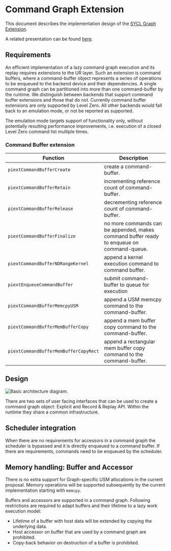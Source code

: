 # Command Graph Extension

This document describes the implementation design of the 
[SYCL Graph Extension](https://github.com/intel/llvm/pull/5626).

A related presentation can be found 
[here](https://www.youtube.com/watch?v=aOTAmyr04rM).

## Requirements

An efficient implementation of a lazy command graph execution and its replay
requires extensions to the UR layer. Such an extension is command buffers,
where a command-buffer object represents a series of operations to be enqueued
to the backend device and their dependencies. A single command graph can be
partitioned into more than one command-buffer by the runtime.
We distinguish between backends that support command buffer extensions and
those that do not. Currently command buffer extensions are only supported by
Level Zero. All other backends would fall back to an emulation mode, or not
be reported as supported.

The emulation mode targets support of functionality only, without potentially
resulting performance improvements, i.e. execution of a closed Level Zero
command list multiple times. 

### Command Buffer extension

| Function | Description |
| ------------------------- | ------------------------ |
| `piextCommandBufferCreate` | create a command-buffer. |
| `piextCommandBufferRetain` | incrementing reference count of command-buffer. |
| `piextCommandBufferRelease` | decrementing reference count of command-buffer. |
| `piextCommandBufferFinalize` | no more commands can be appended, makes command buffer ready to enqueue on command-queue. |
| `piextCommandBufferNDRangeKernel` | append a kernel execution command to command buffer. |
| `piextEnqueueCommandBuffer` | submit command-buffer to queue for execution |
| `piextCommandBufferMemcpyUSM` | append a USM memcpy command to the command-buffer. |
| `piextCommandBufferMemBufferCopy` | append a mem buffer copy command to the command-buffer. |
| `piextCommandBufferMemBufferCopyRect` | append a rectangular mem buffer copy command to the command-buffer. |

## Design

![Basic architecture diagram.](images/SYCL-Graph-Architecture.svg)

There are two sets of user facing interfaces that can be used to create a
command graph object: 
Explicit and Record & Replay API. Within the runtime they share a common
infrastructure.

## Scheduler integration

When there are no requirements for accessors in a command graph the scheduler
is bypassed and it is directly enqueued to a command buffer. If 
there are requirements, commands need to be enqueued by the scheduler. 

## Memory handling: Buffer and Accessor

There is no extra support for Graph-specific USM allocations in the current
proposal. Memory operations will be supported subsequently by the current
implementation starting with `memcpy`.

Buffers and accessors are supported in a command graph. Following restrictions
are required to adapt buffers and their lifetime to a lazy work execution model:

- Lifetime of a buffer with host data will be extended by copying the underlying
data.
- Host accessor on buffer that are used by a command graph are prohibited.
- Copy-back behavior on destruction of a buffer is prohibited. 
